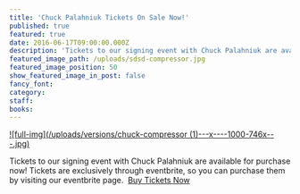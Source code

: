 ```yaml
---
title: 'Chuck Palahniuk Tickets On Sale Now!'
published: true
featured: true
date: 2016-06-17T09:00:00.000Z
description: 'Tickets to our signing event with Chuck Palahniuk are available for purchase now!'
featured_image_path: /uploads/sdsd-compressor.jpg
featured_image_position: 50
show_featured_image_in_post: false
fancy_font:
category:
staff:
books:
---
```



[![full-img](/uploads/versions/chuck-compressor &#40;1&#41;---x----1000-746x---.jpg)](https://www.eventbrite.com/e/chuck-palahniuk-717-tickets-25202451210)

Tickets to our signing event with Chuck Palahniuk are available for purchase now! Tickets are exclusively through eventbrite, so you can purchase them by visiting our eventbrite page. &nbsp;[Buy Tickets Now](https://www.eventbrite.com/e/chuck-palahniuk-717-tickets-25202451210)